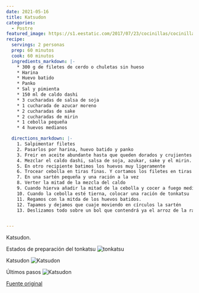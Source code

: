 ```yaml
---
date: 2021-05-16
title: Katsudon
categories:
  - Postre
featured_image: https://s1.eestatic.com/2017/07/23/cocinillas/cocinillas_233490471_116367060_1280x853.jpg
recipe:
  servings: 2 personas
  prep: 60 minutos
  cook: 60 minutos
  ingredients_markdown: |-
    * 300 g de filetes de cerdo o chuletas sin hueso
    * Harina
    * Huevo batido
    * Panko
    * Sal y pimienta
    * 150 ml de caldo dashi
    * 3 cucharadas de salsa de soja
    * 1 cucharada de azucar moreno
    * 2 cucharadas de sake
    * 2 cucharadas de mirin
    * 1 cebolla pequeña
    * 4 huevos medianos

  directions_markdown: |-
    1. Salpimentar filetes
    2. Pasarlos por harina, huevo batido y panko
    3. Freir en aceite abundante hasta que queden dorados y crujientes y reservamos
    4. Mezclar el caldo dashi, salsa de soja, azukar, sake y el mirin.
    5. En otro recipiente batimos los huevos muy ligeramente
    6. Trocear cebolla en tiras finas. Y cortamos los filetes en tiras pero sin llegar al final
    7. En una sartén pequeña y una ración a la vez
    8. Verter la mitad de la mezcla del caldo
    9. Cuando hierva añadir la mitad de la cebolla y cocer a fuego medio
    10. Cuando la cebolla esté tierna, colocar una ración de tonkatsu
    11. Regamos con la mitda de los huevos batidos.
    12. Tapamos y dejamos que cuaje moviendo en círculos la sartén
    13. Deslizamos todo sobre un bol que contendrá ya el arroz de la ración y repetimos.


---
```

Katsudon.


Estados de preparación del tonkatsu
![tonkatsu](https://s1.eestatic.com/2017/07/23/cocinillas/cocinillas_233490468_116366976_1280x400.jpg)

Katsudon
![Katsudon](https://s1.eestatic.com/2017/07/23/cocinillas/cocinillas_233490469_116367004_1280x400.jpg)

Últimos pasos
![Katsudon](https://s1.eestatic.com/2017/07/23/cocinillas/cocinillas_233490470_116367032_1280x800.jpg)

[Fuente original](https://www.elespanol.com/cocinillas/recetas/carne/20170723/katsudon-receta-japonesa-hacer-olvidar-ramen-sushi/1000933956597_30.html)
